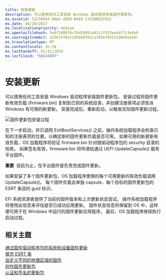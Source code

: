 ```yaml
---
title: 安装更新
description: 可以使用任何工具安装 Windows 驱动程序安装固件更新包。
ms.assetid: 51C50910-8AA3-4ED9-B469-2325BBD2FB31
ms.date: 04/20/2017
ms.localizationpriority: medium
ms.openlocfilehash: 5e0f2d08f0cfbd59d55a01c2f925eedaffc3e4e9
ms.sourcegitcommit: a33b7978e22d5bb9f65ca7056f955319049a2e4c
ms.translationtype: MT
ms.contentlocale: zh-CN
ms.lasthandoff: 01/31/2019
ms.locfileid: "56534507"
---
```

# <a name="installing-the-update"></a>安装更新


可以使用任何工具安装 Windows 驱动程序安装固件更新包。 安装过程将固件更新有效负载 (firmware.bin) 复制到已知的系统目录，并创建注册表项必须告诉 Windows 有可用的新更新。 安装完成后，重新启动，以触发实际固件更新过程。

![固件更新包安装过程](images/updateinstallprocess.png)

在下一步启动，并已调用 ExitBootServices() 之前，操作系统加载程序会检查已知的注册表项的位置，以确定新的固件更新负载是否可用。 如果可用的新更新有效负载，OS 加载程序将验证 firmware.bin 针对随驱动程序包的 security 目录的哈希。 如果签名有效，firmware.bin 将传递给通过 UEFI UpdateCapsule() 服务平台固件。

**重要**  目前为止，在平台固件是负责完成固件更新。

 

如果安装了多个固件更新包，OS 加载程序使用的每个可用更新的有效负载调用 UpdateCapsule()。 每个固件负载会单独 capsule，每个目标的固件更新包的 ESRT 条目的 guid 标识。

EFI 系统资源表提供了当前的固件版本和上次更新状态尝试。 操作系统加载程序将使用此信息来评估是否已成功应用更新。 固件状态信息将保留到 OS 中，这样便可用于在 Windows 中运行的固件更新应用程序。 最后，OS 加载程序继续执行启动过程。

## <a name="related-topics"></a>相关主题
[通过固件驱动程序包的系统和设备固件更新](system-and-device-firmware-updates-via-a-firmware-driver-package.md)  
[填充 ESRT 表](populating-the-esrt-table.md)  
[自定义不同的地理区域的固件](customizing-firmware-for-different-geographic-regions.md)  
[创作固件更新包](authoring-a-firmware-update-package.md)  
[认证和签名的更新包](certifying-and-signing-the-update-package.md)  

